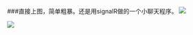 
###直接上图，简单粗暴。还是用signalR做的一个小聊天程序。
![](http://img1.gurucv.com/image/2016/5/5/fba5cf42b8514262bb2564694f52d293.png)  

![](http://img1.gurucv.com/image/2016/5/5/9c8798eee53748d487eba8c815d4852f.png)  
